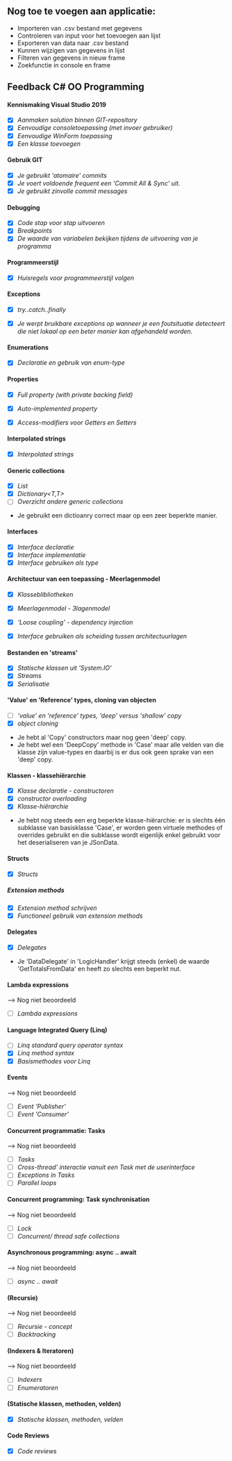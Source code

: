 ## Nog toe te voegen aan applicatie:

- Importeren van .csv bestand met gegevens
- Controleren van input voor het toevoegen aan lijst
- Exporteren van data naar .csv bestand
- Kunnen wijzigen van gegevens in lijst
- Filteren van gegevens in nieuw frame
- Zoekfunctie in console en frame


## Feedback C# OO Programming


#### Kennismaking Visual Studio 2019

- [x] *Aanmaken solution binnen GIT-repository*
- [x] *Eenvoudige consoletoepassing (met invoer gebruiker)*
- [x] *Eenvoudige WinForm toepassing*
- [x] *Een klasse toevoegen*

#### Gebruik GIT

- [x] *Je gebruikt 'atomaire' commits*
- [x] *Je voert voldoende frequent een 'Commit All & Sync' uit.*
- [x] *Je gebruikt zinvolle commit messages*

#### Debugging

- [x] *Code stap voor stap uitvoeren*
- [x] *Breakpoints*
- [x] *De waarde van variabelen bekijken tijdens de uitvoering van je programma*

#### Programmeerstijl

- [x] *Huisregels voor programmeerstijl volgen*


#### Exceptions

- [x] *try..catch..finally*
- [x] *Je werpt bruikbare exceptions op wanneer je een foutsituatie detecteert die niet lokaal op een beter manier kan afgehandeld worden.*


#### Enumerations

- [x] *Declaratie en gebruik van enum-type*
 
#### Properties

- [x] *Full property (with private backing field)*
- [x] *Auto-implemented property*
- [x] *Access-modifiers voor Getters en Setters*


#### Interpolated strings

- [x] *Interpolated strings*

 

#### Generic collections


- [x] *List<T>*
- [x] *Dictionary<T,T>*
- [ ] *Overzicht andere generic collections*

* Je gebruikt een dictioanry correct maar op een zeer beperkte manier.

#### Interfaces

- [x] *Interface declaratie*
- [x] *Interface implementatie*
- [x] *Interface gebruiken als type*

#### Architectuur van een toepassing - Meerlagenmodel

- [x] *Klasseblibliotheken*
- [x] *Meerlagenmodel - 3lagenmodel*
- [x] *'Loose coupling' - dependency injection*
- [x] *Interface gebruiken als scheiding tussen architectuurlagen*


#### Bestanden en 'streams'

- [x] *Statische klassen uit 'System.IO'*
- [x] *Streams*
- [x] *Serialisatie*

#### 'Value' en 'Reference' types, cloning van objecten

- [ ] *'value' en 'reference' types, 'deep' versus 'shallow' copy*
- [x] *object cloning*

* Je hebt al 'Copy' constructors maar nog geen 'deep' copy.
* Je hebt wel een 'DeepCopy' methode in 'Case' maar alle velden van die klasse zijn value-types en daarbij is er dus ook geen sprake van een 'deep' copy.

#### Klassen - klassehiërarchie

- [x] *Klasse declaratie - constructoren*
- [x] *constructor overloading*
- [x] *Klasse-hiërarchie*

* Je hebt nog steeds een erg beperkte klasse-hiërarchie: er is slechts één subklasse van basisklasse 'Case', er worden geen virtuele methodes of overrides gebruikt en die subklasse wordt eigenlijk enkel gebruikt voor het deserialiseren van je JSonData.

#### Structs

- [x] *Structs*

##### Extension methods

- [x] *Extension method schrijven*
- [x] *Functioneel gebruik van extension methods*

#### Delegates

- [x] *Delegates*

* Je 'DataDelegate' in 'LogicHandler' krijgt steeds (enkel) de waarde 'GetTotalsFromData' en heeft zo slechts een beperkt nut.

#### Lambda expressions

--> Nog niet beoordeeld

- [ ] *Lambda expressions*

#### Language Integrated Query (Linq)

- [ ] *Linq standard query operator syntax*
- [x] *Linq method syntax*
- [x] *Basismethodes voor Linq*

#### Events

--> Nog niet beoordeeld

- [ ] *Event 'Publisher'*
- [ ] *Event 'Consumer'*

#### Concurrent programmatie: Tasks

--> Nog niet beoordeeld

- [ ] *Tasks*
- [ ] *Cross-thread' interactie vanuit een Task met de userinterface*
- [ ] *Exceptions in Tasks*
- [ ] *Parallel loops*
 
#### Concurrent programming: Task synchronisation

--> Nog niet beoordeeld

- [ ] *Lock*
- [ ] *Concurrent/ thread safe collections*

#### Asynchronous programming: async .. await

--> Nog niet beoordeeld

- [ ] *async .. await*

#### (Recursie)

--> Nog niet beoordeeld

- [ ] *Recursie - concept*
- [ ] *Backtracking*

#### (Indexers & Iteratoren)
 
--> Nog niet beoordeeld

- [ ] *Indexers*
- [ ] *Enumeratoren*

#### (Statische klassen, methoden, velden)

- [x] *Statische klassen, methoden, velden*


#### Code Reviews

- [x] *Code reviews*
